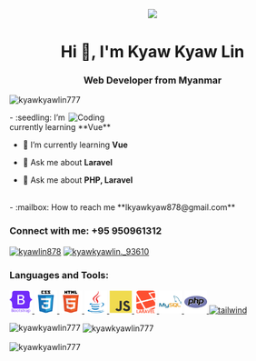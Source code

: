 <p align="center">
  <img width="20%" src= "https://i0.wp.com/media.giphy.com/media/q8ld8Sk7WWyY0/giphy.gif?w=525&ssl=1" >
</p>
<h1 align="center">Hi 👋, I'm Kyaw Kyaw Lin</h1>
<h3 align="center">Web Developer from Myanmar</h3>

<p align="left"> <img src="https://komarev.com/ghpvc/?username=kyawkyawlin777&label=Profile%20views&color=0e75b6&style=flat" alt="kyawkyawlin777" /> </p>

<img align="right" alt="Coding" width="400" src="https://user-images.githubusercontent.com/69011963/137184767-79a13ec7-1bb3-4341-a6da-3a149c9c159a.gif">
- :seedling: I’m currently learning **Vue** <br>

- 🌱 I’m currently learning **Vue**

- 💬 Ask me about **Laravel**

- :speech_balloon: Ask me about **PHP, Laravel**
<br>
- :mailbox: How to reach me **lkyawkyaw878@gmail.com**
<h3 align="left">Connect with me: +95 950961312</h3>

<p align="left">
  <a href="https://fb.com/kyawlin878" target="blank"><img align="center" src="https://raw.githubusercontent.com/rahuldkjain/github-profile-readme-generator/master/src/images/icons/Social/facebook.svg" alt="kyawlin878" height="30" width="40" /></a>
<a href="https://discord.gg/kyawkyawlin._93610" target="blank"><img align="center" src="https://raw.githubusercontent.com/rahuldkjain/github-profile-readme-generator/master/src/images/icons/Social/discord.svg" alt="kyawkyawlin._93610" height="30" width="40" /></a>
</p>

<h3 align="left">Languages and Tools:</h3>
<p align="left"> <a href="https://getbootstrap.com" target="_blank" rel="noreferrer"> <img src="https://raw.githubusercontent.com/devicons/devicon/master/icons/bootstrap/bootstrap-plain-wordmark.svg" alt="bootstrap" width="40" height="40"/> </a> <a href="https://www.w3schools.com/css/" target="_blank" rel="noreferrer"> <img src="https://raw.githubusercontent.com/devicons/devicon/master/icons/css3/css3-original-wordmark.svg" alt="css3" width="40" height="40"/> </a> <a href="https://www.w3.org/html/" target="_blank" rel="noreferrer"> <img src="https://raw.githubusercontent.com/devicons/devicon/master/icons/html5/html5-original-wordmark.svg" alt="html5" width="40" height="40"/> </a> <a href="https://www.java.com" target="_blank" rel="noreferrer"> <img src="https://raw.githubusercontent.com/devicons/devicon/master/icons/java/java-original.svg" alt="java" width="40" height="40"/> </a> <a href="https://developer.mozilla.org/en-US/docs/Web/JavaScript" target="_blank" rel="noreferrer"> <img src="https://raw.githubusercontent.com/devicons/devicon/master/icons/javascript/javascript-original.svg" alt="javascript" width="40" height="40"/> </a> <a href="https://laravel.com/" target="_blank" rel="noreferrer"> <img src="https://raw.githubusercontent.com/devicons/devicon/master/icons/laravel/laravel-plain-wordmark.svg" alt="laravel" width="40" height="40"/> </a> <a href="https://www.mysql.com/" target="_blank" rel="noreferrer"> <img src="https://raw.githubusercontent.com/devicons/devicon/master/icons/mysql/mysql-original-wordmark.svg" alt="mysql" width="40" height="40"/> </a> <a href="https://www.php.net" target="_blank" rel="noreferrer"> <img src="https://raw.githubusercontent.com/devicons/devicon/master/icons/php/php-original.svg" alt="php" width="40" height="40"/> </a> <a href="https://tailwindcss.com/" target="_blank" rel="noreferrer"> <img src="https://www.vectorlogo.zone/logos/tailwindcss/tailwindcss-icon.svg" alt="tailwind" width="40" height="40"/> </a> </p>

<p><img align="left" src="https://github-readme-stats.vercel.app/api/top-langs?username=kyawkyawlin777&show_icons=true&locale=en&layout=compact" alt="kyawkyawlin777" /></p>

<p>&nbsp;<img align="center" src="https://github-readme-stats.vercel.app/api?username=kyawkyawlin777&show_icons=true&locale=en" alt="kyawkyawlin777" /></p>

<p><img align="center" src="https://github-readme-streak-stats.herokuapp.com/?user=kyawkyawlin777&" alt="kyawkyawlin777" /></p>

